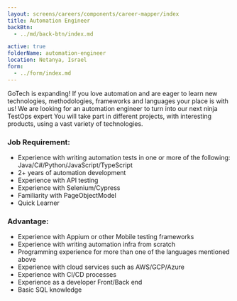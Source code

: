 ```yaml
---
layout: screens/careers/components/career-mapper/index
title: Automation Engineer
backBtn:
  - ../md/back-btn/index.md

active: true
folderName: automation-engineer
location: Netanya, Israel
form:
  - ../form/index.md
---
```


GoTech is expanding!
If you love automation and are eager to learn new technologies, methodologies, frameworks and languages your place is with us!
We are looking for an automation engineer to turn into our next ninja TestOps expert
You will take part in different projects, with interesting products, using a vast variety of technologies.

### Job Requirement:

- Experience with writing automation tests in one or more of the following: Java/C#/Python/JavaScript/TypeScript
- 2+ years of automation development
- Experience with API testing
- Experience with Selenium/Cypress
- Familiarity with PageObjectModel
- Quick Learner

### Advantage:

- Experience with Appium or other Mobile testing frameworks
- Experience with writing automation infra from scratch
- Programming experience for more than one of the languages mentioned above
- Experience with cloud services such as AWS/GCP/Azure
- Experience with CI/CD processes
- Experience as a developer Front/Back end
- Basic SQL knowledge
